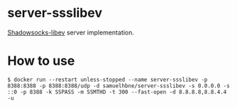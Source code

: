 # server-ssslibev
[Shadowsocks-libev](https://github.com/shadowsocks/shadowsocks-libev) server implementation.

# How to use
```
$ docker run --restart unless-stopped --name server-ssslibev -p 8388:8388 -p 8388:8388/udp -d samuelhbne/server-ssslibev -s 0.0.0.0 -s ::0 -p 8388 -k SSPASS -m SSMTHD -t 300 --fast-open -d 8.8.8.8,8.8.4.4 -u
```
